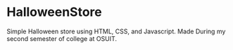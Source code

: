 # HalloweenStore
Simple Halloween store using HTML, CSS, and Javascript. Made During my second semester of college at OSUIT.
